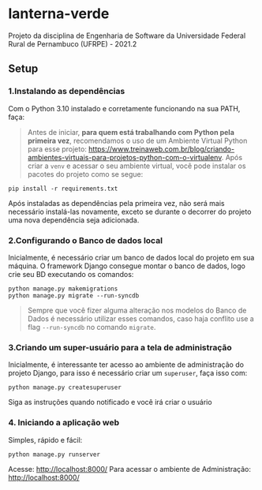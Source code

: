 # lanterna-verde

Projeto da disciplina de Engenharia de Software da Universidade Federal Rural de Pernambuco (UFRPE) - 2021.2

## Setup

### 1.Instalando as dependências

Com o Python 3.10 instalado e corretamente funcionando na sua PATH, faça:

> Antes de iniciar, **para quem está trabalhando com Python pela primeira vez**, recomendamos o uso de um Ambiente Virtual Python para esse projeto: <https://www.treinaweb.com.br/blog/criando-ambientes-virtuais-para-projetos-python-com-o-virtualenv>. Após criar a `venv` e acessar o seu ambiente virtual, você pode instalar os pacotes do projeto como se segue:

```console
pip install -r requirements.txt
```

Após instaladas as dependências pela primeira vez, não será mais necessário instalá-las novamente, exceto se durante o decorrer do projeto uma nova dependência seja adicionada.

### 2.Configurando o Banco de dados local

Inicialmente, é necessário criar um banco de dados local do projeto em sua máquina. O framework Django consegue montar o banco de dados, logo crie seu BD executando os comandos:

```console
python manage.py makemigrations
python manage.py migrate --run-syncdb
```

> Sempre que você fizer alguma alteração nos modelos do Banco de Dados é necessário utilizar esses comandos, caso haja conflito use a flag `--run-syncdb` no comando `migrate`.

### 3.Criando um super-usuário para a tela de administração

Inicialmente, é interessante ter acesso ao ambiente de administração do projeto Django, para isso é necessário criar um `superuser`, faça isso com:

```console
python manage.py createsuperuser
```

Siga as instruções quando notificado e você irá criar o usuário

### 4. Iniciando a aplicação web

Simples, rápido e fácil:

```console
python manage.py runserver
```

Acesse: <http://localhost:8000/>
Para acessar o ambiente de Administração: <http://localhost:8000/>
